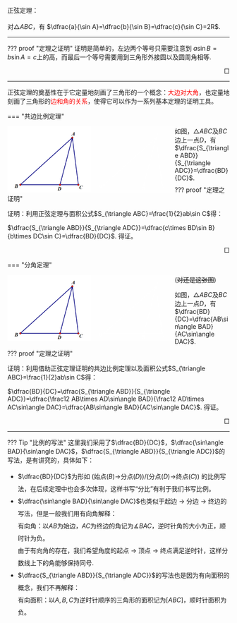 正弦定理：<br><br>
对$\triangle ABC$，有
$\dfrac{a}{\sin A}=\dfrac{b}{\sin B}=\dfrac{c}{\sin C}=2R$.

---

??? proof "定理之证明"
    证明是简单的，左边两个等号只需要注意到 $a\sin B=b\sin A=c$上的高，而最后一个等号需要用到三角形外接圆以及圆周角相等. <div style="text-align: right;">$\Box$</div>

---

正弦定理的奠基性在于它定量地刻画了三角形的一个概念：<span style="color:red;">大边对大角</span>，也定量地刻画了三角形的<span style="color:red;">边和角的关系</span>，使得它可以作为一系列基本定理的证明工具。

=== "共边比例定理"
    <div>
        <img src="../assets/images/fen_default.png" class="light-theme-image" alt="共边比例定理" style="height: 150px; float: left">
    </div>
    <div>
        <img src="../assets/images/fen_slate.png" class="dark-theme-image" alt="共边比例定理" style="height: 150px; float: left">
    </div>
    <p style="margin-bottom: 8px;">
        如图，$\triangle ABC$及$BC$边上一点$D$，有$\dfrac{S_{\triangle ABD}}{S_{\triangle ADC}}=\dfrac{BD}{DC}$.
    </p>
    ??? proof "定理之证明"
        <p style="margin-bottom: 8px;" id="共边比例定理">
            证明：利用正弦定理与面积公式$S_{\triangle ABC}=\frac{1}{2}ab\sin C$得：
        </p>
        <p>
            $\dfrac{S_{\triangle ABD}}{S_{\triangle ADC}}=\dfrac{c\times BD\sin B}{b\times DC\sin C}=\dfrac{BD}{DC}$. 得证。<div style="text-align: right">$\Box$</div>
        </p>

=== "分角定理"
    <div>
        <img src="../assets/images/fen_default.png" class="light-theme-image" alt="共边比例定理" style="height: 150px; float: left">
    </div>
    <div>
        <img src="../assets/images/fen_slate.png" class="dark-theme-image" alt="共边比例定理" style="height: 150px; float: left">
    </div>
    (<s>对还是这张图</s>)  
    <p style="margin-bottom: 8px;">
        如图，$\triangle ABC$及$BC$边上一点$D$，有$\dfrac{BD}{DC}=\dfrac{AB\sin\angle BAD}{AC\sin\angle DAC}$.
    </p>
    ??? proof "定理之证明"
        <p style="margin-bottom: 8px;" id="分角定理">
            证明：利用借助正弦定理证明的共边比例定理以及面积公式$S_{\triangle ABC}=\frac{1}{2}ab\sin C$得：
        </p>
        <p>
            $\dfrac{BD}{DC}=\dfrac{S_{\triangle ABD}}{S_{\triangle ADC}}=\dfrac{\frac12 AB\times AD\sin\angle BAD}{\frac12 AD\times AC\sin\angle DAC}=\dfrac{AB\sin\angle BAD}{AC\sin\angle DAC}$. 得证。<div style="text-align: right">$\Box$</div>
        </p>

---

??? Tip "比例的写法"
    这里我们采用了$\dfrac{BD}{DC}$，$\dfrac{\sin\angle BAD}{\sin\angle DAC}$，$\dfrac{S_{\triangle ABD}}{S_{\triangle ADC}}$的写法，是有讲究的，具体如下：
    <ul style="line-height: 2;">
        <li>
            $\dfrac{BD}{DC}$为形如 (始点($B$)$\rightarrow$分点($D$))/(分点($D$)$\rightarrow$终点($C$)) 的比例写法，在后续定理中也会多次体现，这样书写“分比”有利于我们书写比例。
        </li>
        <div id="有向角">
        <li>
            $\dfrac{\sin\angle BAD}{\sin\angle DAC}$也类似于起边 $\rightarrow$ 分边 $\rightarrow$ 终边的写法，但是一般我们用有向角解释：  
            有向角：以$AB$为始边，$AC$为终边的角记为$\measuredangle BAC$，逆时针角的大小为正，顺时针为负。  
            由于有向角的存在，我们希望角度的起点 $\rightarrow$ 顶点 $\rightarrow$ 终点满足逆时针，这样分数线上下的角能够保持同号.
        </li>
        </div>
        <div id="有向面积">
        <li>
            $\dfrac{S_{\triangle ABD}}{S_{\triangle ADC}}$的写法也是因为有向面积的概念，我们不再解释：  
            有向面积：以$A,B,C$为逆时针顺序的三角形的面积记为$[A B C]$，顺时针面积为负。
        </li>
        </div>
    </ul>
